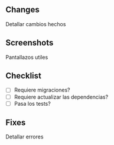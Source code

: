 ## Changes
Detallar cambios hechos
## Screenshots 
Pantallazos utiles
## Checklist
- [ ] Requiere migraciones?
- [ ] Requiere actualizar las dependencias?
- [ ] Pasa los tests?
## Fixes
Detallar errores
